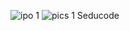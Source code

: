 ![ipo 1](https://github.com/user-attachments/assets/13df23f8-2fa4-46fa-9b25-80e2af38f1a8)
![pics 1](https://github.com/user-attachments/assets/931a05b9-8cea-4df4-8ebe-2c2609fa3f66)
Seducode 
